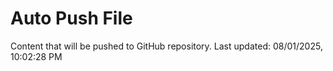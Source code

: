 # Auto Push File

Content that will be pushed to GitHub repository.
Last updated: 08/01/2025, 10:02:28 PM